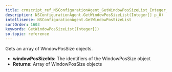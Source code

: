 ```yaml
---
title: crmscript_ref_NSConfigurationAgent_GetWindowPosSizeList_Integer__p_0
description: NSConfigurationAgent.GetWindowPosSizeList(Integer[] p_0)
intellisense: NSConfigurationAgent.GetWindowPosSizeList
sortOrder: 1603
keywords: GetWindowPosSizeList(Integer[])
so.topic: reference
---
```



Gets an array of WindowPosSize objects.



* **windowPosSizeIds:** The identifiers of the WindowPosSize object
* **Returns:** Array of WindowPosSize objects


